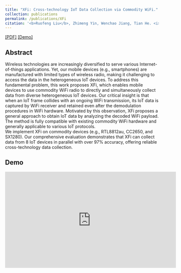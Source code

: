 ```yaml
---
title: "XFi: Cross-technology IoT Data Collection via Commodity WiFi."
collection: publications
permalink: /publications/XFi
citation: '<b>Ruofeng Liu</b>, Zhimeng Yin, Wenchao Jiang, Tian He. <i>The 28th IEEE International Conference on Network Protocols </i>. <b>(ACM ICNP 2020)</b>.'
---
```

[[PDF]](https://liux4189.github.io/files/XFi_Icnp_CameraReady.pdf) [[Demo]](https://youtu.be/DomGy6Az8ew)
## Abstract
Wireless technologies are increasingly diversified to serve various Internet-of-things applications. Yet, our mobile devices (e.g., smartphones) are manufactured with limited types of wireless radio, making it challenging to access the data in the heterogeneous IoT devices. To address this fundamental problem, this work proposes XFi, which enables mobile devices to use commodity WiFi radio to directly and simultaneously collect data from diverse heterogeneous IoT devices. Our critical insight is that when an IoT frame collides with an ongoing WiFi transmission, its IoT data is captured by WiFi receiver and retained even after the demodulation procedures in WiFi hardware. Motivated by this observation, XFi proposes a general approach to obtain IoT data by analyzing the decoded WiFi payload. The method is fully compatible with existing commodity WiFi hardware and generally applicable to various IoT protocols.
<br>
We implement XFi on commodity devices (e.g., RTL8812au, CC2650, and SX1280). Our comprehensive evaluation demonstrates that XFi can collect data from 8 IoT devices in parallel with over 97% accuracy, offering reliable cross-technology data collection.

## Demo
<iframe width="560" height="315" src="https://www.youtube.com/embed/DomGy6Az8ew" frameborder="0" allow="accelerometer; autoplay; encrypted-media; gyroscope; picture-in-picture" allowfullscreen></iframe>
